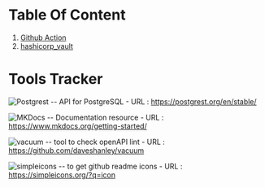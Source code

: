 # Table Of Content

 1. [Github Action](https://github.com/sarag5/KBBook/blob/main/Github_Action.md)
 2. [hashicorp_vault](https://github.com/sarag5/KBBook/blob/main/hashicorp_vault.md)

# Tools Tracker

![Postgrest](https://img.shields.io/badge/-Postgrest-blue?style=flat-square&logo=cloudsmith) -- API for PostgreSQL - URL : https://postgrest.org/en/stable/

![MKDocs](https://img.shields.io/badge/-mkdocs-blue?style=flat-square&logo=amazondocumentdb) -- Documentation resource - URL : https://www.mkdocs.org/getting-started/

![vacuum](https://img.shields.io/badge/-vacuum-blue?style=flat-square&logo=openapiinitiative) -- tool to check openAPI lint - URL : https://github.com/daveshanley/vacuum

![simpleicons](https://img.shields.io/badge/-simpleicons-blue?style=flat-square&logo=icon) -- to get github readme icons - URL : https://simpleicons.org/?q=icon

